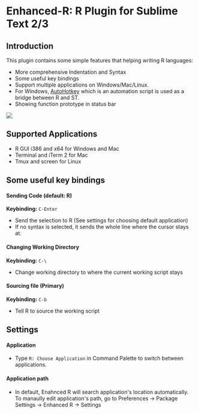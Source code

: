 Enhanced-R: R Plugin for Sublime Text 2/3
=======================================

Introduction
------------
This plugin contains some simple features that helping writing R languages:
* More comprehensive Indentation and Syntax
* Some useful key bindings
* Support multiple applications on Windows/Mac/Linux.
* For Windows, [AutoHotkey](http://www.autohotkey.com) which is an automation script is used
as a bridge between R and ST.
* Showing function prototype in status bar

<img src="https://github.com/randy3k/Enhanced-R/raw/master/status.png">

Supported Applications
---------------
* R GUI i386 and x64 for Windows and Mac
* Terminal and iTerm 2 for Mac
* Tmux and screen for Linux

Some useful key bindings
---------------
#### Sending Code (default: R)
**Keybinding:** `C-Enter`

* Send the selection to R (See settings for choosing default application)
* If no syntax is selected, it sends the whole line where the cursor stays at.

#### Changing Working Directory
**Keybinding:** `C-\`

* Change working directory to where the current working script stays

####  Sourcing file (Primary)
**Keybinding:** `C-b`

* Tell R to source the working script

Settings
---------
#### Application

* Type ``R: Choose Application`` in Command Palette to switch between applications.

#### Application path

* In default, Enahnced R will search application's location automatically. To manaully edit application's path, go to
Preferences -> Package Settings -> Enhanced R -> Settings
